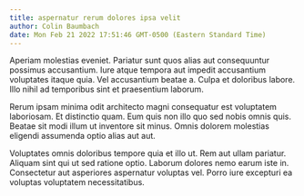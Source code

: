 ```yaml
---
title: aspernatur rerum dolores ipsa velit
author: Colin Baumbach
date: Mon Feb 21 2022 17:51:46 GMT-0500 (Eastern Standard Time)
---
```

Aperiam molestias eveniet. Pariatur sunt quos alias aut consequuntur possimus accusantium. Iure atque tempora aut impedit accusantium voluptates itaque quia. Vel accusantium beatae a. Culpa et doloribus labore. Illo nihil ad temporibus sint et praesentium laborum.

 Rerum ipsam minima odit architecto magni consequatur est voluptatem laboriosam. Et distinctio quam. Eum quis non illo quo sed nobis omnis quis. Beatae sit modi illum ut inventore sit minus. Omnis dolorem molestias eligendi assumenda optio alias aut aut.

 Voluptates omnis doloribus tempore quia et illo ut. Rem aut ullam pariatur. Aliquam sint qui ut sed ratione optio. Laborum dolores nemo earum iste in. Consectetur aut asperiores aspernatur voluptas vel. Porro iure excepturi ea voluptas voluptatem necessitatibus.